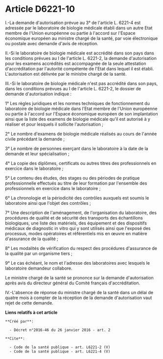 # Article D6221-10

I.-La demande d'autorisation prévue au 3° de l'article L. 6221-4 est adressée par le laboratoire de biologie médicale établi
dans un autre Etat membre de l'Union européenne ou partie à l'accord sur l'Espace économique européen au ministre chargé de
la santé, par voie électronique ou postale avec demande d'avis de réception. 

II.-Si le laboratoire de biologie médicale est accrédité dans son pays dans les conditions prévues au I de l'article L.
6221-2, la demande d'autorisation pour les examens accrédités est accompagnée de la seule attestation d'accréditation par
l'autorité compétente de l'Etat dans lequel il est établi. L'autorisation est délivrée par le ministre chargé de la santé. 

III.-Si le laboratoire de biologie médicale n'est pas accrédité dans son pays, dans les conditions prévues au I de l'article
L. 6221-2, le dossier de demande d'autorisation indique : 

1° Les règles juridiques et les normes techniques de fonctionnement du laboratoire de biologie médicale dans l'Etat membre de
l'Union européenne ou partie à l'accord sur l'Espace économique européen de son implantation ainsi que la liste des examens
de biologie médicale qu'il est autorisé à y réaliser et pour lesquels il sollicite l'autorisation ; 

2° Le nombre d'examens de biologie médicale réalisés au cours de l'année civile précédant la demande ; 

3° Le nombre de personnes exerçant dans le laboratoire à la date de la demande et leur spécialisation ; 

4° La copie des diplômes, certificats ou autres titres des professionnels en exercice dans le laboratoire ; 

5° Le contenu des études, des stages ou des périodes de pratique professionnelle effectués au titre de leur formation par
l'ensemble des professionnels en exercice dans le laboratoire ; 

6° La chronologie et la périodicité des contrôles auxquels est soumis le laboratoire ainsi que l'objet des contrôles ; 

7° Une description de l'aménagement, de l'organisation du laboratoire, des procédures de qualité et de sécurité des
transports des échantillons biologiques, une liste des matériels, des équipement et des dispositifs médicaux de diagnostic in
vitro qui y sont utilisés ainsi que l'exposé des processus, modes opératoires et référentiels mis en œuvre en matière
d'assurance de la qualité ; 

8° Les modalités de vérification du respect des procédures d'assurance de la qualité par un organisme tiers ; 

9° Le cas échéant, le nom et l'adresse des laboratoires avec lesquels le laboratoire demandeur collabore. 

Le ministre chargé de la santé se prononce sur la demande d'autorisation après avis du directeur général du Comité français
d'accréditation. 

IV.-L'absence de réponse du ministre chargé de la santé dans un délai de quatre mois à compter de la réception de la demande
d'autorisation vaut rejet de cette demande.

**Liens relatifs à cet article**

	**Créé par**:

	  - Décret n°2016-46 du 26 janvier 2016 - art. 2

	**Cite**:

	  - Code de la santé publique - art. L6221-2 (V)
	  - Code de la santé publique - art. L6221-4 (V)
